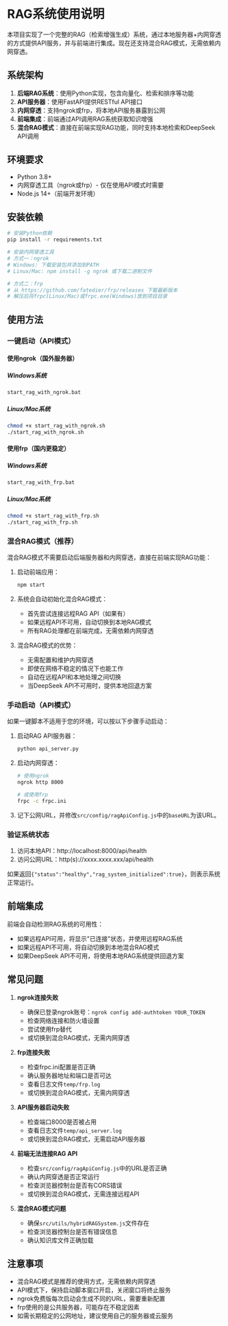 # RAG系统使用说明

本项目实现了一个完整的RAG（检索增强生成）系统，通过本地服务器+内网穿透的方式提供API服务，并与前端进行集成。现在还支持混合RAG模式，无需依赖内网穿透。

## 系统架构

1. **后端RAG系统**：使用Python实现，包含向量化、检索和排序等功能
2. **API服务器**：使用FastAPI提供RESTful API接口
3. **内网穿透**：支持ngrok或frp，将本地API服务暴露到公网
4. **前端集成**：前端通过API调用RAG系统获取知识增强
5. **混合RAG模式**：直接在前端实现RAG功能，同时支持本地检索和DeepSeek API调用

## 环境要求

- Python 3.8+
- 内网穿透工具（ngrok或frp）- 仅在使用API模式时需要
- Node.js 14+（前端开发环境）

## 安装依赖

```bash
# 安装Python依赖
pip install -r requirements.txt

# 安装内网穿透工具
# 方式一：ngrok
# Windows: 下载安装包并添加到PATH
# Linux/Mac: npm install -g ngrok 或下载二进制文件

# 方式二：frp
# 从 https://github.com/fatedier/frp/releases 下载最新版本
# 解压后将frpc(Linux/Mac)或frpc.exe(Windows)放到项目目录
```

## 使用方法

### 一键启动（API模式）

#### 使用ngrok（国外服务器）

##### Windows系统

```bash
start_rag_with_ngrok.bat
```

##### Linux/Mac系统

```bash
chmod +x start_rag_with_ngrok.sh
./start_rag_with_ngrok.sh
```

#### 使用frp（国内更稳定）

##### Windows系统

```bash
start_rag_with_frp.bat
```

##### Linux/Mac系统

```bash
chmod +x start_rag_with_frp.sh
./start_rag_with_frp.sh
```

### 混合RAG模式（推荐）

混合RAG模式不需要启动后端服务器和内网穿透，直接在前端实现RAG功能：

1. 启动前端应用：
   ```bash
   npm start
   ```

2. 系统会自动初始化混合RAG模式：
   - 首先尝试连接远程RAG API（如果有）
   - 如果远程API不可用，自动切换到本地RAG模式
   - 所有RAG处理都在前端完成，无需依赖内网穿透

3. 混合RAG模式的优势：
   - 无需配置和维护内网穿透
   - 即使在网络不稳定的情况下也能工作
   - 自动在远程API和本地处理之间切换
   - 当DeepSeek API不可用时，提供本地回退方案

### 手动启动（API模式）

如果一键脚本不适用于您的环境，可以按以下步骤手动启动：

1. 启动RAG API服务器：
   ```bash
   python api_server.py
   ```

2. 启动内网穿透：
   ```bash
   # 使用ngrok
   ngrok http 8000
   
   # 或使用frp
   frpc -c frpc.ini
   ```

3. 记下公网URL，并修改`src/config/ragApiConfig.js`中的`baseURL`为该URL。

### 验证系统状态

1. 访问本地API：http://localhost:8000/api/health
2. 访问公网URL：http(s)://xxxx.xxxx.xxx/api/health

如果返回`{"status":"healthy","rag_system_initialized":true}`，则表示系统正常运行。

## 前端集成

前端会自动检测RAG系统的可用性：
- 如果远程API可用，将显示"已连接"状态，并使用远程RAG系统
- 如果远程API不可用，将自动切换到本地混合RAG模式
- 如果DeepSeek API不可用，将使用本地RAG系统提供回退方案

## 常见问题

1. **ngrok连接失败**
   - 确保已登录ngrok账号：`ngrok config add-authtoken YOUR_TOKEN`
   - 检查网络连接和防火墙设置
   - 尝试使用frp替代
   - 或切换到混合RAG模式，无需内网穿透

2. **frp连接失败**
   - 检查frpc.ini配置是否正确
   - 确认服务器地址和端口是否可达
   - 查看日志文件`temp/frp.log`
   - 或切换到混合RAG模式，无需内网穿透

3. **API服务器启动失败**
   - 检查端口8000是否被占用
   - 查看日志文件`temp/api_server.log`
   - 或切换到混合RAG模式，无需启动API服务器

4. **前端无法连接RAG API**
   - 检查`src/config/ragApiConfig.js`中的URL是否正确
   - 确认内网穿透是否正常运行
   - 检查浏览器控制台是否有CORS错误
   - 或切换到混合RAG模式，无需连接远程API

5. **混合RAG模式问题**
   - 确保`src/utils/hybridRAGSystem.js`文件存在
   - 检查浏览器控制台是否有错误信息
   - 确认知识库文件正确加载

## 注意事项

- 混合RAG模式是推荐的使用方式，无需依赖内网穿透
- API模式下，保持启动脚本窗口开启，关闭窗口将终止服务
- ngrok免费版每次启动会生成不同的URL，需要重新配置
- frp使用的是公共服务器，可能存在不稳定因素
- 如需长期稳定的公网地址，建议使用自己的服务器或云服务 